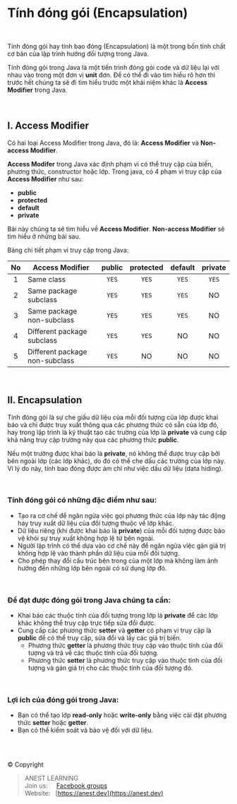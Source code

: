 # Tính đóng gói (Encapsulation)

<br />

Tính đóng gói hay tính bao đóng (Encapsulation) là một trong bốn tính chất cơ bản của lập trình hướng đối tượng trong Java.

Tính đóng gói trong Java là một tiến trình đóng gói code và dữ liệu lại với nhau vào trong một đơn vị **unit** đơn. Để có thể đi vào tìm hiểu rõ hơn thì trước hết chúng ta sẽ đi tìm hiểu trước một khái niệm khác là **Access Modifier** trong Java.

<br />

## I. Access Modifier

Có hai loại Access Modifier trong Java, đó là: **Access Modifier** và **Non-access Modifier**.

**Access Modifer** trong Java xác định phạm vi có thể truy cập của biến, phương thức, constructor hoặc lớp. Trong java, có 4 phạm vi truy cập của **Access Modifier** như sau:
- **public**
- **protected**
- **default**
- **private**

Bài này chúng ta sẽ tìm hiểu về **Access Modifier**. **Non-access Modifier** sẽ tìm hiểu ở những bài sau.

Bảng chi tiết phạm vi truy cập trong Java:
  
| No | Access Modifier | public | protected | default | private |
|:--:|-----------------|:------:|:---------:|:-------:|:-------:|
|  1 | Same class                     | `YES` | `YES` | `YES` | `YES` |
|  2 | Same package subclass          | `YES` | `YES` | `YES` |   NO  |
|  3 | Same package non-subclass      | `YES` | `YES` | `YES` |   NO  |
|  4 | Different package subclass     | `YES` | `YES` |   NO  |   NO  |
|  5 | Different package non-subclass | `YES` |   NO  |   NO  |   NO  |

<br />

## II. Encapsulation

Tính đóng gói là sự che giấu dữ liệu của mỗi đối tượng của lớp được khai báo và chỉ được truy xuất thông qua các phương thức có sẵn của lớp đó, hay trong lập trình là kỹ thuật tạo các trường của lớp là **private** và cung cấp khả năng truy cập trường này qua các phương thức **public**.

Nếu một trường được khai báo là **private**, nó không thể được truy cập bởi bên ngoài lớp (các lớp khác), do đó có thể che dấu các trường của lớp này. Vì lý do này, tính bao đóng được ám chỉ như việc dấu dữ liệu (data hiding).

<br />

### Tính đóng gói có những đặc điểm như sau:
- Tạo ra cơ chế để ngăn ngừa việc gọi phương thức của lớp này tác động hay truy xuất dữ liệu của đối tượng thuộc về lớp khác.
- Dữ liệu riêng (khi được khai báo là **private**) của mỗi đối tượng được bảo vệ khỏi sự truy xuất không hợp lệ từ bên ngoài.
- Người lập trình có thể dựa vào cơ chế này để ngăn ngừa việc gán giá trị không hợp lệ vào thành phần dữ liệu của mỗi đối tượng.
- Cho phép thay đổi cấu trúc bên trong của một lớp mà không làm ảnh hưởng đến những lớp bên ngoài có sử dụng lớp đó.

<br />

### Để đạt được đóng gói trong Java chúng ta cần:
- Khai báo các thuộc tính của đối tượng trong lớp là **private** để các lớp khác không thể truy cập trực tiếp sửa đổi được.
- Cung cấp các phương thức **setter** và **getter** có phạm vi truy cập là **public** để có thể truy cập, sửa đổi và lấy các giá trị biến.
  - Phương thức **getter** là phương thức truy cập vào thuộc tính của đối tượng và trả về các thuộc tính của đối tượng.
  - Phương thức **setter** là phương thức truy cập vào thuộc tính của đối tượng và gán giá trị cho các thuộc tính của đối tượng đó.

<br />

### Lợi ích của đóng gói trong Java:
- Bạn có thể tạo lớp **read-only** hoặc **write-only** bằng việc cài đặt phương thức **setter** hoặc **getter**.
- Bạn có thể kiểm soát và bảo vệ đối với dữ liệu.

<br />

##  

© Copyright
> ANEST LEARNING  
> Join us: &nbsp;&nbsp;&nbsp; [Facebook groups](https://www.facebook.com/groups/anest.learning/)  
> Website: &nbsp; [https://anest.dev](https://anest.dev)  
